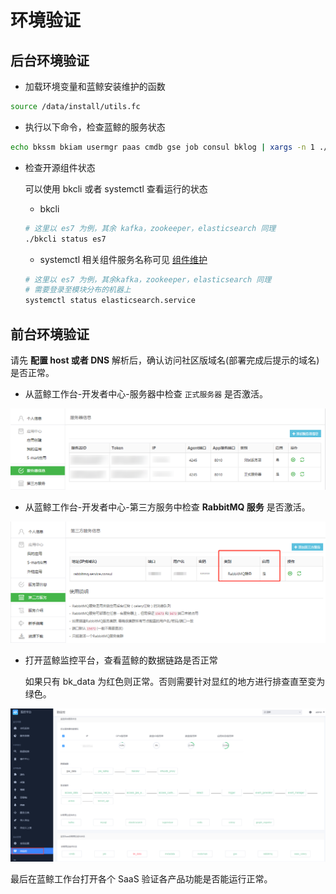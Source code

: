 # 环境验证

## 后台环境验证

- 加载环境变量和蓝鲸安装维护的函数

```bash
source /data/install/utils.fc
```
- 执行以下命令，检查蓝鲸的服务状态

```bash
echo bkssm bkiam usermgr paas cmdb gse job consul bklog | xargs -n 1 ./bkcli check
```

- 检查开源组件状态

  可以使用 bkcli 或者 systemctl 查看运行的状态

    - bkcli

  ```bash
  # 这里以 es7 为例，其余 kafka，zookeeper，elasticsearch 同理
  ./bkcli status es7
  ```

    - systemctl
    相关组件服务名称可见 [组件维护](../../维护手册/日常维护/start_stop.md)

  ```bash
  # 这里以 es7 为例，其余kafka，zookeeper，elasticsearch 同理
  # 需要登录至模块分布的机器上
  systemctl status elasticsearch.service 
  ```

## 前台环境验证

请先 **配置 host 或者 DNS** 解析后，确认访问社区版域名(部署完成后提示的域名)是否正常。

- 从蓝鲸工作台-开发者中心-服务器中检查 `正式服务器` 是否激活。

![APPO状态检查图](../../assets/paas_appostatuscheck.png)

- 从蓝鲸工作台-开发者中心-第三方服务中检查 **RabbitMQ 服务** 是否激活。

![RabbitMQ状态检查图](../../assets/paas_rabbitmqstatuscheck.png)

- 打开蓝鲸监控平台，查看蓝鲸的数据链路是否正常

  如果只有 bk_data 为红色则正常。否则需要针对显红的地方进行排查直至变为绿色。

![bkmonitorv3](../../assets/bkmonitorv3_status.png)

最后在蓝鲸工作台打开各个 SaaS 验证各产品功能是否能运行正常。